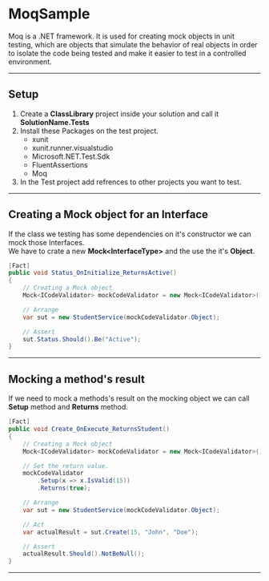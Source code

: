 # MoqSample
Moq is a .NET framework. It is used for creating mock objects in unit testing, which are objects that simulate the behavior of real objects in order to isolate the code being tested and make it easier to test in a controlled environment.

---

## Setup
1. Create a **ClassLibrary** project inside your solution and call it **SolutionName.Tests**
2. Install these Packages on the test project.
    - xunit
    - xunit.runner.visualstudio
    - Microsoft.NET.Test.Sdk
    - FluentAssertions
    - Moq
3. In the Test project add refrences to other projects you want to test.
---

## Creating a Mock object for an Interface
If the class we testing has some dependencies on it's constructor we can mock those Interfaces.<br>
We have to crate a new **Mock\<InterfaceType>** and the use the it's **Object**.

```C#
[Fact]
public void Status_OnInitialize_ReturnsActive()
{
    // Creating a Mock object
    Mock<ICodeValidator> mockCodeValidator = new Mock<ICodeValidator>();

    // Arrange 
    var sut = new StudentService(mockCodeValidator.Object);

    // Assert
    sut.Status.Should().Be("Active");
}
```

---

## Mocking a method's result
If we need to mock a methods's result on the mocking object we can call **Setup** method and **Returns** method.
```C#
[Fact]
public void Create_OnExecute_ReturnsStudent()
{
    // Creating a Mock object
    Mock<ICodeValidator> mockCodeValidator = new Mock<ICodeValidator>();

    // Set the return value.
    mockCodeValidator
        .Setup(x => x.IsValid(15))
        .Returns(true);

    // Arrange 
    var sut = new StudentService(mockCodeValidator.Object);

    // Act
    var actualResult = sut.Create(15, "John", "Doe");

    // Assert
    actualResult.Should().NotBeNull();
}
```

---
